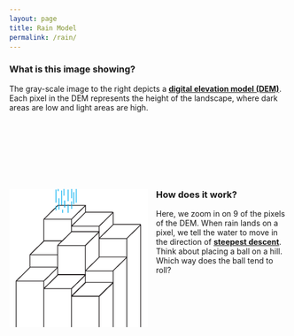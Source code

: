 ```yaml
---
layout: page
title: Rain Model
permalink: /rain/
---
```


<script src="https://cdnjs.cloudflare.com/ajax/libs/jquery/3.6.0/jquery.js" type="text/javascript"></script>
<script src="https://cdnjs.cloudflare.com/ajax/libs/jquery-csv/1.0.11/jquery.csv.js" type="text/javascript"></script>

<h3>What is this image showing? <canvas id="myCanvas" width = "300" height ="300" onmousedown="mouse_down(event)" onmouseup = "mouse_up(event)" onmousemove = "rain_loc(event)" onmouseout = "mouse_up(event)" style="float: right;margin-left:15px;"></canvas>
<script src="/assets/js/rain.js" type="text/javascript"></script>
</h3>
<p>The gray-scale image to the right depicts a 
<a href="https://www.usgs.gov/faqs/what-are-digital-elevation-models-dems?qt-news_science_products=0#qt-news_science_products">
<b>digital elevation model (DEM)</b></a>. Each pixel
in the DEM represents the height of the landscape, where dark
areas are low and light areas are high.</p>
<br />
<br />
<br />
<br />
<br />
<br />

<h3>How does it work?<img src="/assets/rain/foutput.gif" alt="Grid" style="width:250px;height:250px;margin-right:15px;float:left">
</h3>
<p>Here, we zoom in on 9 of the pixels of the DEM. When rain lands on a pixel, we tell the
water to move in the direction of <a href="https://www.sciencedirect.com/science/article/abs/pii/S0734189X84800110?via%3Dihub">
<b>steepest descent</b></a>. Think about placing a ball on a hill. Which way does the ball tend to roll?
</p>




